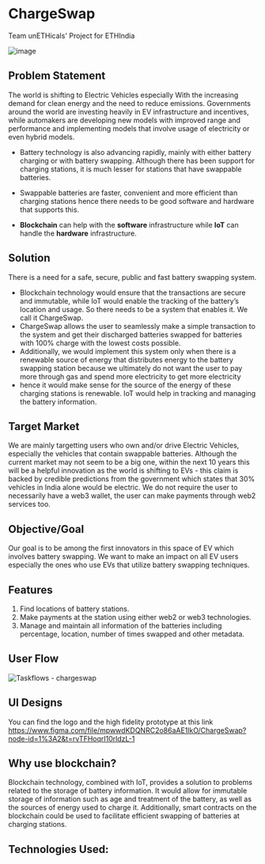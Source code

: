 # ChargeSwap
Team unETHicals' Project for ETHIndia 

![image](https://user-images.githubusercontent.com/66853318/205450279-5c97efbf-89dd-4c17-a0ca-abf1401d48c6.png)


## Problem Statement
The world is shifting to Electric Vehicles especially With the increasing demand for clean energy and the need to reduce emissions. Governments around the world are investing heavily in EV infrastructure and incentives, while automakers are developing new models with improved range and performance and implementing models that involve usage of electricity or even hybrid models. 

- Battery technology is also advancing rapidly, mainly with either battery charging or with battery swapping. Although there has been support for charging stations, it is much lesser for stations that have swappable batteries. 
- Swappable batteries are faster, convenient and more efficient than charging stations hence there needs to be good software and hardware that supports this.

- **Blockchain** can help with the **software** infrastructure while **IoT** can handle the **hardware** infrastructure.

## Solution
There is a need for a safe, secure, public and fast battery swapping system. 

- Blockchain technology would ensure that the transactions are secure and immutable, while IoT would enable the tracking of the battery’s location and usage. So there needs to be a system that enables it. We call it ChargeSwap. 
- ChargeSwap allows the user to seamlessly make a simple transaction to the system and get their discharged batteries swapped for batteries with 100% charge with the lowest costs possible. 
- Additionally, we would implement this system only when there is a renewable source of energy that distributes energy to the battery swapping station because we ultimately do not want the user to pay more through gas and spend more electricity to get more electricity
- hence it would make sense for the source of the energy of these charging stations is renewable. IoT would help in tracking and managing the battery information.

## Target Market
We are mainly targetting users who own and/or drive Electric Vehicles, especially the vehicles that contain swappable batteries.
Although the current market may not seem to be a big one, within the next 10 years this will be a helpful innovation as the world is shifting to EVs - this claim is backed by credible predictions from the government which states that 30% vehicles in India alone would be electric. We do not require the user to necessarily have a web3 wallet, the user can make payments through web2 services too.

## Objective/Goal
Our goal is to be among the first innovators in this space of EV which involves battery swapping. We want to make an impact on all EV users especially the ones who use EVs that utilize battery swapping techniques.

## Features
1. Find locations of battery stations.
2. Make payments at the station using either web2 or web3 technologies.
3. Manage and maintain all information of the batteries including percentage, location, number of times swapped and other metadata.

## User Flow

![Taskflows - chargeswap](https://user-images.githubusercontent.com/66853318/205458589-f55a0723-2861-4962-b295-f8bca4fb97c5.png)


## UI Designs
You can find the logo and the high fidelity prototype at this link https://www.figma.com/file/mpwwdKDQNRC2o86aAE1lkO/ChargeSwap?node-id=1%3A2&t=rvTFHoqrI10rldzL-1


## Why use blockchain?

Blockchain technology, combined with IoT, provides a solution to problems related to the storage of battery information. It would allow for immutable storage of information such as age and treatment of the battery, as well as the sources of energy used to charge it. Additionally, smart contracts on the blockchain could be used to facilitate efficient swapping of batteries at charging stations. 

## Technologies Used:




